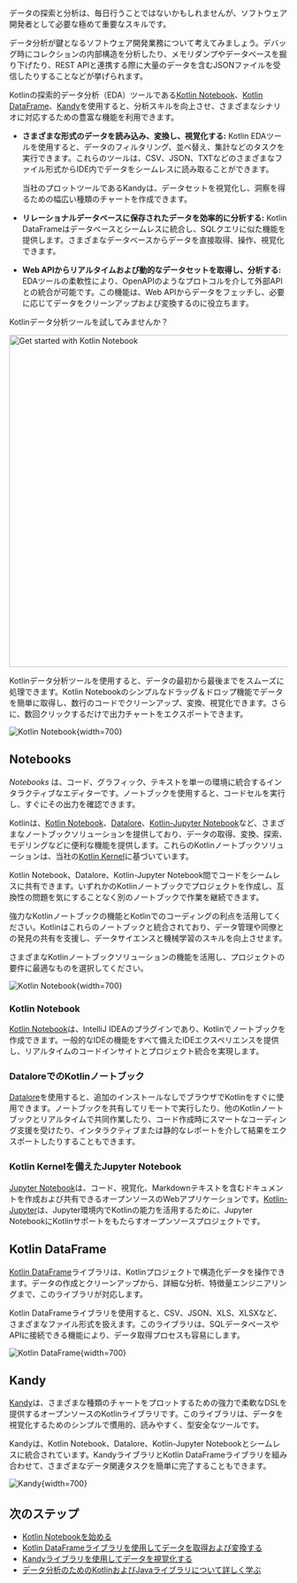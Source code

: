 [//]: # (title: Kotlinによるデータ分析)

データの探索と分析は、毎日行うことではないかもしれませんが、ソフトウェア開発者として必要な極めて重要なスキルです。

データ分析が鍵となるソフトウェア開発業務について考えてみましょう。デバッグ時にコレクションの内部構造を分析したり、メモリダンプやデータベースを掘り下げたり、REST APIと連携する際に大量のデータを含むJSONファイルを受信したりすることなどが挙げられます。

Kotlinの探索的データ分析（EDA）ツールである[Kotlin Notebook](#notebooks)、[Kotlin DataFrame](#kotlin-dataframe)、[Kandy](#kandy)を使用すると、分析スキルを向上させ、さまざまなシナリオに対応するための豊富な機能を利用できます。

*   **さまざまな形式のデータを読み込み、変換し、視覚化する:** Kotlin EDAツールを使用すると、データのフィルタリング、並べ替え、集計などのタスクを実行できます。これらのツールは、CSV、JSON、TXTなどのさまざまなファイル形式からIDE内でデータをシームレスに読み取ることができます。

    当社のプロットツールであるKandyは、データセットを視覚化し、洞察を得るための幅広い種類のチャートを作成できます。

*   **リレーショナルデータベースに保存されたデータを効率的に分析する:** Kotlin DataFrameはデータベースとシームレスに統合し、SQLクエリに似た機能を提供します。さまざまなデータベースからデータを直接取得、操作、視覚化できます。

*   **Web APIからリアルタイムおよび動的なデータセットを取得し、分析する:** EDAツールの柔軟性により、OpenAPIのようなプロトコルを介して外部APIとの統合が可能です。この機能は、Web APIからデータをフェッチし、必要に応じてデータをクリーンアップおよび変換するのに役立ちます。

Kotlinデータ分析ツールを試してみませんか？

<a href="get-started-with-kotlin-notebooks.md"><img src="kotlin-notebooks-button.svg" width="600" alt="Get started with Kotlin Notebook" style="block"/></a>

Kotlinデータ分析ツールを使用すると、データの最初から最後までをスムーズに処理できます。Kotlin Notebookのシンプルなドラッグ＆ドロップ機能でデータを簡単に取得し、数行のコードでクリーンアップ、変換、視覚化できます。さらに、数回クリックするだけで出力チャートをエクスポートできます。

![Kotlin Notebook](data-analysis-notebook.gif){width=700}

## Notebooks

_Notebooks_ は、コード、グラフィック、テキストを単一の環境に統合するインタラクティブなエディターです。ノートブックを使用すると、コードセルを実行し、すぐにその出力を確認できます。

Kotlinは、[Kotlin Notebook](#kotlin-notebook)、[Datalore](#kotlin-notebooks-in-datalore)、[Kotlin-Jupyter Notebook](#jupyter-notebook-with-kotlin-kernel)など、さまざまなノートブックソリューションを提供しており、データの取得、変換、探索、モデリングなどに便利な機能を提供します。これらのKotlinノートブックソリューションは、当社の[Kotlin Kernel](https://github.com/Kotlin/kotlin-jupyter)に基づいています。

Kotlin Notebook、Datalore、Kotlin-Jupyter Notebook間でコードをシームレスに共有できます。いずれかのKotlinノートブックでプロジェクトを作成し、互換性の問題を気にすることなく別のノートブックで作業を継続できます。

強力なKotlinノートブックの機能とKotlinでのコーディングの利点を活用してください。Kotlinはこれらのノートブックと統合されており、データ管理や同僚との発見の共有を支援し、データサイエンスと機械学習のスキルを向上させます。

さまざまなKotlinノートブックソリューションの機能を活用し、プロジェクトの要件に最適なものを選択してください。

![Kotlin Notebook](kotlin-notebook.png){width=700}

### Kotlin Notebook

[Kotlin Notebook](kotlin-notebook-overview.md)は、IntelliJ IDEAのプラグインであり、Kotlinでノートブックを作成できます。一般的なIDEの機能をすべて備えたIDEエクスペリエンスを提供し、リアルタイムのコードインサイトとプロジェクト統合を実現します。

### DataloreでのKotlinノートブック

[Datalore](https://datalore.jetbrains.com/)を使用すると、追加のインストールなしでブラウザでKotlinをすぐに使用できます。ノートブックを共有してリモートで実行したり、他のKotlinノートブックとリアルタイムで共同作業したり、コード作成時にスマートなコーディング支援を受けたり、インタラクティブまたは静的なレポートを介して結果をエクスポートしたりすることもできます。

### Kotlin Kernelを備えたJupyter Notebook

[Jupyter Notebook](https://jupyter.org/)は、コード、視覚化、Markdownテキストを含むドキュメントを作成および共有できるオープンソースのWebアプリケーションです。[Kotlin-Jupyter](https://github.com/Kotlin/kotlin-jupyter)は、Jupyter環境内でKotlinの能力を活用するために、Jupyter NotebookにKotlinサポートをもたらすオープンソースプロジェクトです。

## Kotlin DataFrame

[Kotlin DataFrame](https://kotlin.github.io/dataframe/overview.html)ライブラリは、Kotlinプロジェクトで構造化データを操作できます。データの作成とクリーンアップから、詳細な分析、特徴量エンジニアリングまで、このライブラリが対応します。

Kotlin DataFrameライブラリを使用すると、CSV、JSON、XLS、XLSXなど、さまざまなファイル形式を扱えます。このライブラリは、SQLデータベースやAPIに接続できる機能により、データ取得プロセスも容易にします。

![Kotlin DataFrame](data-analysis-dataframe-example.png){width=700}

## Kandy

[Kandy](https://kotlin.github.io/kandy/welcome.html)は、さまざまな種類のチャートをプロットするための強力で柔軟なDSLを提供するオープンソースのKotlinライブラリです。このライブラリは、データを視覚化するためのシンプルで慣用的、読みやすく、型安全なツールです。

Kandyは、Kotlin Notebook、Datalore、Kotlin-Jupyter Notebookとシームレスに統合されています。KandyライブラリとKotlin DataFrameライブラリを組み合わせて、さまざまなデータ関連タスクを簡単に完了することもできます。

![Kandy](data-analysis-kandy-example.png){width=700}

## 次のステップ

*   [Kotlin Notebookを始める](get-started-with-kotlin-notebooks.md)
*   [Kotlin DataFrameライブラリを使用してデータを取得および変換する](data-analysis-work-with-data-sources.md)
*   [Kandyライブラリを使用してデータを視覚化する](data-analysis-visualization.md)
*   [データ分析のためのKotlinおよびJavaライブラリについて詳しく学ぶ](data-analysis-libraries.md)